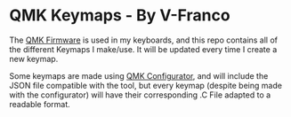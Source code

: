 # QMK Keymaps - By V-Franco

The [QMK Firmware](https://github.com/qmk/qmk_firmware) is used in my keyboards, and this repo contains all of the different Keymaps I make/use.
It will be updated every time I create a new keymap.

Some keymaps are made using [QMK Configurator](https://github.com/qmk/qmk_configurator), and will include the JSON file compatible with the tool, but every keymap (despite being made with the configurator) will have their corresponding .C File adapted to a readable format.

